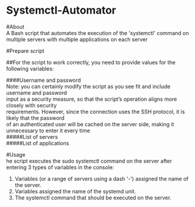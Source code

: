 # Systemctl-Automator  


#About  
A Bash script that automates the execution of the 'systemctl' command on multiple servers with multiple applications on each server  



#Prepare script  

##For the script to work correctly, you need to provide values for the following variables:  

####Username and password  
Note: you can certainly modify the script as you see fit and include username and password   
input as a security measure, so that the script’s operation aligns more closely with security   
requirements. However, since the connection uses the SSH protocol, it is likely that the password  
 of an authenticated user will be cached on the server side, making it unnecessary to enter it every time  
#####List of servers    
#####List of applications    


#Usage  
he script executes the sudo systemctl command on the server after entering 3 types   of variables in the console:    

1. Variables (or a range of servers using a dash '-') assigned the name of the server.    
2. Variables assigned the name of the systemd unit.    
3. The systemctl command that should be executed on the server.    

